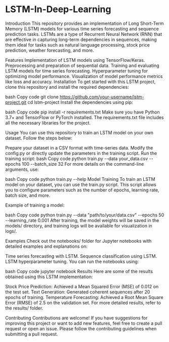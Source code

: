 # LSTM-In-Deep-Learning
Introduction
This repository provides an implementation of Long Short-Term Memory (LSTM) models for various time series forecasting and sequence prediction tasks. LSTMs are a type of Recurrent Neural Network (RNN) that are effective in capturing long-term dependencies in sequences, making them ideal for tasks such as natural language processing, stock price prediction, weather forecasting, and more.

Features
Implementation of LSTM models using TensorFlow/Keras.
Preprocessing and preparation of sequential data.
Training and evaluating LSTM models for time series forecasting.
Hyperparameter tuning for optimizing model performance.
Visualization of model performance metrics like loss and accuracy.
Installation
To get started with this LSTM project, clone this repository and install the required dependencies:

bash
Copy code
git clone https://github.com/your-username/lstm-project.git
cd lstm-project
Install the dependencies using pip:

bash
Copy code
pip install -r requirements.txt
Make sure you have Python 3.7+ and TensorFlow or PyTorch installed. The requirements.txt file includes all the necessary libraries for the project.

Usage
You can use this repository to train an LSTM model on your own dataset. Follow the steps below:

Prepare your dataset in a CSV format with time-series data.
Modify the config.py or directly update the parameters in the training script.
Run the training script:
bash
Copy code
python train.py --data your_data.csv --epochs 100 --batch_size 32
For more details on the command-line arguments, use:

bash
Copy code
python train.py --help
Model Training
To train an LSTM model on your dataset, you can use the train.py script. This script allows you to configure parameters such as the number of epochs, learning rate, batch size, and more.

Example of training a model:

bash
Copy code
python train.py --data "path/to/your/data.csv" --epochs 50 --learning_rate 0.001
After training, the model weights will be saved in the models/ directory, and training logs will be available for visualization in logs/.

Examples
Check out the notebooks/ folder for Jupyter notebooks with detailed examples and explanations on:

Time series forecasting with LSTM.
Sequence classification using LSTM.
LSTM hyperparameter tuning.
You can run the notebooks using:

bash
Copy code
jupyter notebook
Results
Here are some of the results obtained using this LSTM implementation:

Stock Price Prediction: Achieved a Mean Squared Error (MSE) of 0.012 on the test set.
Text Generation: Generated coherent sequences after 20 epochs of training.
Temperature Forecasting: Achieved a Root Mean Square Error (RMSE) of 2.5 on the validation set.
For more detailed results, refer to the results/ folder.

Contributing
Contributions are welcome! If you have suggestions for improving this project or want to add new features, feel free to create a pull request or open an issue. Please follow the contributing guidelines when submitting a pull request.
